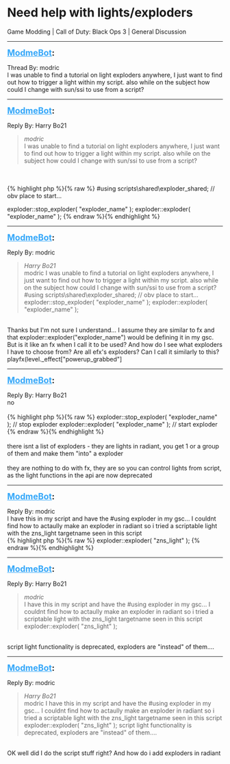 # Need help with lights/exploders
Game Modding | Call of Duty: Black Ops 3 | General Discussion

---
<strong style="font-size: 1.4em;"><span style="text-decoration: underline;text-decoration-color: #34a7f9;"><span style="color:#34a7f9;">ModmeBot</span></span>:</strong>

<p>Thread By: modric<br />I was unable to find a tutorial on light exploders anywhere, I just want to find out how to trigger a light within my script. also while on the subject how could I change with sun/ssi to use from a script?</p>

---
<strong style="font-size: 1.4em;"><span style="text-decoration: underline;text-decoration-color: #34a7f9;"><span style="color:#34a7f9;">ModmeBot</span></span>:</strong>

<p>Reply By: Harry Bo21<br /><blockquote><em>modric</em><br />I was unable to find a tutorial on light exploders anywhere, I just want to find out how to trigger a light within my script. also while on the subject how could I change with sun/ssi to use from a script?</blockquote><br /> <br />{% highlight php %}{% raw %}
#using scripts\shared\exploder_shared; // obv place to start...

exploder::stop_exploder( "exploder_name" );
exploder::exploder( "exploder_name" );
{% endraw %}{% endhighlight %}
</p>

---
<strong style="font-size: 1.4em;"><span style="text-decoration: underline;text-decoration-color: #34a7f9;"><span style="color:#34a7f9;">ModmeBot</span></span>:</strong>

<p>Reply By: modric<br /><blockquote><em>Harry Bo21</em><br />modric I was unable to find a tutorial on light exploders anywhere, I just want to find out how to trigger a light within my script. also while on the subject how could I change with sun/ssi to use from a script?   #using scripts\shared\exploder_shared; // obv place to start... exploder::stop_exploder( &quot;exploder_name&quot; ); exploder::exploder( &quot;exploder_name&quot; );</blockquote><br />Thanks but I&#39;m not sure I understand... I assume they are similar to fx and that exploder::exploder(&quot;exploder_name&quot;) would be defining it in my gsc. But is it like an fx when I call it to be used? And how do I see what exploders I have to choose from? Are all efx&#39;s exploders? Can I call it similarly to this? <br />playfx(level._effect[&quot;powerup_grabbed&quot;]</p>

---
<strong style="font-size: 1.4em;"><span style="text-decoration: underline;text-decoration-color: #34a7f9;"><span style="color:#34a7f9;">ModmeBot</span></span>:</strong>

<p>Reply By: Harry Bo21<br />no<br /> <br />{% highlight php %}{% raw %}
exploder::stop_exploder( "exploder_name" ); // stop exploder
exploder::exploder( "exploder_name" ); // start exploder
{% endraw %}{% endhighlight %}
 <br /> <br />there isnt a list of exploders - they are lights in radiant, you get 1 or a group of them and make them &quot;into&quot; a exploder<br /> <br />they are nothing to do with fx, they are so you can control lights from script, as the light functions in the api are now deprecated</p>

---
<strong style="font-size: 1.4em;"><span style="text-decoration: underline;text-decoration-color: #34a7f9;"><span style="color:#34a7f9;">ModmeBot</span></span>:</strong>

<p>Reply By: modric<br />I have this in my script and have the #using exploder in my gsc... I couldnt find how to actaully make an exploder in radiant so i tried a scriptable light with the zns_light targetname seen in this script<br />{% highlight php %}{% raw %}
exploder::exploder( "zns_light" );
{% endraw %}{% endhighlight %}
</p>

---
<strong style="font-size: 1.4em;"><span style="text-decoration: underline;text-decoration-color: #34a7f9;"><span style="color:#34a7f9;">ModmeBot</span></span>:</strong>

<p>Reply By: Harry Bo21<br /><blockquote><em>modric</em><br />I have this in my script and have the #using exploder in my gsc... I couldnt find how to actaully make an exploder in radiant so i tried a scriptable light with the zns_light targetname seen in this script exploder::exploder( &quot;zns_light&quot; );</blockquote><br /> script light functionality is deprecated, exploders are &quot;instead&quot; of them....</p>

---
<strong style="font-size: 1.4em;"><span style="text-decoration: underline;text-decoration-color: #34a7f9;"><span style="color:#34a7f9;">ModmeBot</span></span>:</strong>

<p>Reply By: modric<br /><blockquote><em>Harry Bo21</em><br />modric I have this in my script and have the #using exploder in my gsc... I couldnt find how to actaully make an exploder in radiant so i tried a scriptable light with the zns_light targetname seen in this script exploder::exploder( &quot;zns_light&quot; );  script light functionality is deprecated, exploders are &quot;instead&quot; of them....</blockquote><br /> OK well did I do the script stuff right? And how do i add exploders in radiant</p>
